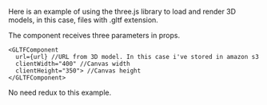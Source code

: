 Here is an example of using the three.js library to load and render 3D models, in this case, files with .gltf extension.

The component receives three parameters in props.
```
<GLTFComponent
  url={url} //URL from 3D model. In this case i've stored in amazon s3
  clientWidth="400" //Canvas width
  clientHeight="350"> //Canvas height
</GLTFComponent>
```
No need redux to this example.
